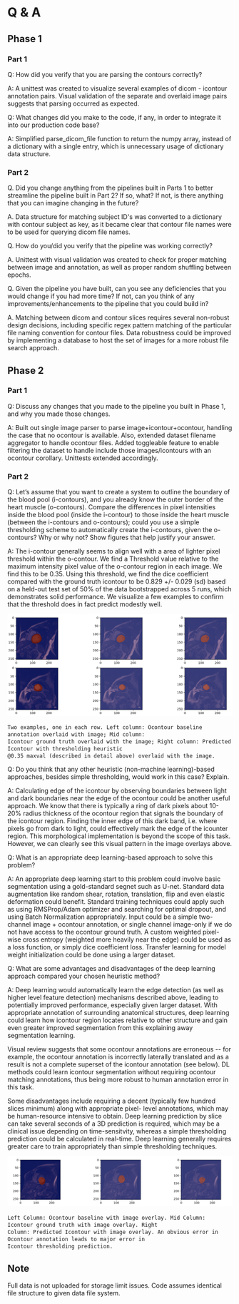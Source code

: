 # Q & A

## Phase 1
### Part 1

Q:  How did you verify that you are parsing the contours correctly?

A:  A unittest was created to visualize several examples of dicom - icontour annotation pairs. Visual validation of the separate
and overlaid image pairs suggests that parsing occurred as expected.

Q:  What changes did you make to the code, if any, in order to integrate it into our production code base?

A:  Simplified parse_dicom_file function to return the numpy array, instead of a dictionary with a single entry, which is
    unnecessary usage of dictionary data structure.


### Part 2

Q.  Did you change anything from the pipelines built in Parts 1 to better streamline the pipeline built in Part 2?
    If so, what? If not, is there anything that you can imagine changing in the future?

A.  Data structure for matching subject ID's was converted to a dictionary with contour subject as key, as it became
    clear that contour file names were to be used for querying dicom file names.

Q. How do you/did you verify that the pipeline was working correctly?

A.  Unittest with visual validation was created to check for proper matching between image and annotation, as well as
    proper random shuffling between epochs.

Q.  Given the pipeline you have built, can you see any deficiencies that you would change if you had more time?
    If not, can you think of any improvements/enhancements to the pipeline that you could build in?

A.  Matching between dicom and contour slices requires several non-robust design decisions, including specific
    regex pattern matching of the particular file naming convention for contour files.  Data robustness could be improved
    by implementing a database to host the set of images for a more robust file search approach.

## Phase 2

### Part 1

Q:  Discuss any changes that you made to the pipeline you built in Phase 1, and why you made those changes.

A:  Built out single image parser to parse image+icontour+ocontour, handling the case that no ocontour is available.
    Also, extended dataset filename aggregator to handle ocontour files.  Added toggleable feature to enable filtering the
    dataset to handle include those images/icontours with an ocontour corollary. Unittests extended accordingly.

### Part 2

Q:  Let’s assume that you want to create a system to outline the boundary of the blood pool (i-contours), and you
    already know the outer border of the heart muscle (o-contours). Compare the differences in pixel intensities inside
    the blood pool (inside the i-contour) to those inside the heart muscle (between the i-contours and o-contours);
    could you use a simple thresholding scheme to automatically create the i-contours, given the o-contours?
    Why or why not? Show figures that help justify your answer.

A:  The i-contour generally seems to align well with a area of lighter pixel threshold within the o-contour. We find a
    Threshold value relative to the maximum intensity pixel value of the o-contour region in each image. We find this to
    be 0.35. Using this threshold, we find the dice coefficient compared with the ground truth icontour to be 0.829 +/-
    0.029 (sd) based on a held-out test set of 50% of the data bootstrapped across 5 runs, which demonstrates solid
    performance. We visualize a few examples to confirm that the threshold does in fact predict modestly well.

![Visualization of threshold](img/threshold35-1.png)

    Two examples, one in each row. Left column: Ocontour baseline annotation overlaid with image; Mid column:
    Icontour ground truth overlaid with the image; Right column: Predicted Icontour with thresholding heuristic
    @0.35 maxval (described in detail above) overlaid with the image.


Q:  Do you think that any other heuristic (non-machine learning)-based approaches, besides simple thresholding,
    would work in this case? Explain.

A:  Calculating edge of the icontour by observing boundaries between light and dark boundaries near the edge of the
    ocontour could be another useful approach.  We know that there is typically a ring of dark pixels about 10-20%
    radius thickness of the ocontour region that signals the boundary of the icontour region. Finding the inner edge
    of this dark band, i.e. where pixels go from dark to light, could effectively mark the edge of the icounter region.
    This morphological implementation is beyond the scope of this task. However, we can clearly see this visual pattern
    in the image overlays above.

Q: What is an appropriate deep learning-based approach to solve this problem?

A:  An appropriate deep learning start to this problem could involve basic segmentation using a gold-standard segnet
    such as U-net. Standard data augmentation like random shear, rotation, translation, flip and even elastic
    deformation could benefit. Standard training techniques could apply such as using RMSProp/Adam optimizer and
    searching for optimal dropout, and using Batch Normalization appropriately. Input could be a simple two-channel
    image + ocontour annotation, or single channel image-only if we do not have access to the ocontour ground truth.
    A custom weighted pixel-wise cross entropy (weighted more heavily near the edge) could be used as a loss function,
    or simply dice coefficient loss. Transfer learning for model weight initialization could be done using a larger dataset.

Q:  What are some advantages and disadvantages of the deep learning approach compared your chosen heuristic method?

A:  Deep learning would automatically learn the edge detection (as well as higher level feature detection) mechanisms
    described above, leading to potentially improved performance, especially given larger dataset.  With appropriate
    annotation of surrounding anatomical structures, deep learning could learn how icontour region locates relative to
    other structure and gain even greater improved segmentation from this explaining away segmentation learning.

Visual review suggests that some ocontour annotations are erroneous -- for example, the ocontour annotation is
    incorrectly laterally translated and as a result is not a complete superset of the icontour annotation (see below).
    DL methods could learn icontour segmentation without requiring ocontour matching annotations, thus being more robust
    to human annotation error in this task.

Some disadvantages include requiring a decent (typically few hundred slices minimum) along with appropriate pixel-
    level annotations, which may be human-resource intensive to obtain. Deep learning prediction by slice can take
    several seconds of a 3D prediction is required, which may be a clinical issue depending on time-sensitvity, whereas
    a simple thresholding prediction could be calculated in real-time. Deep learning generally requires greater care to
    train appropriately than simple thresholding techniques.

![Erroneous examples](img/error35.png)

    Left Column: Ocontour baseline with image overlay. Mid Column: Icontour ground truth with image overlay. Right
    Column: Predicted Icontour with image overlay. An obvious error in Ocontour annotation leads to major error in
    Icontour thresholding prediction.


## Note

Full data is not uploaded for storage limit issues.  Code assumes identical file structure to given data file system.
